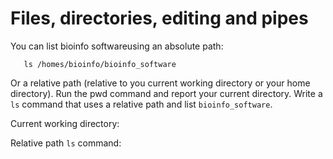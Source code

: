 Files, directories, editing and pipes
=====================================

You can list bioinfo softwareusing an absolute path:

       ls /homes/bioinfo/bioinfo_software

Or a relative path (relative to you current working directory or your home directory). Run the pwd command and report your current directory. Write a `ls` command that uses a relative path and list `bioinfo_software`.

Current working directory:

Relative path `ls` command:
